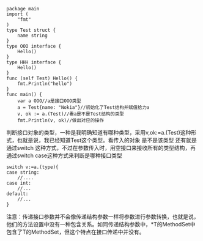	package main
	import (
		"fmt"
	)
	type Test struct {
		name string
	}
	type OOO interface {
		Hello()
	}
	type HHH interface {
		Hello()
	}
	func (self Test) Hello() {
		fmt.Println("hello")
	}
	func main() {
		var a OOO//a是接口OOO类型
		a = Test{name: "Nokia"}//初始化了Test结构并赋值给力a
		v, ok := a.(Test)//看a是不是Test结构的类型
		fmt.Println(v, ok)//做出对应的操作
	
判断接口对象的类型，一种是我明确知道有哪种类型，采用v,ok:=a.(Test)这种形式，也就是说，我已经知道Test这个类型。看传入的对象
是不是该类型
还有就是通过switch 这种方式，不过在参数传入时，用空接口来接收所有的类型结构，再通过switch case这种方式来判断是哪种接口类型

	switch v:=a.(type){
	case string:
		//....
	case int:
		//...
	default:
		//...
	}

注意：传递接口参数并不会像传递结构参数一样将参数进行参数转换，也就是说，他们的方法设置中没有一种包含关系。如同传递结构参数中，*T的MethodSet中包含了T的MethodSet，但这个特点在接口传递中并没有。


